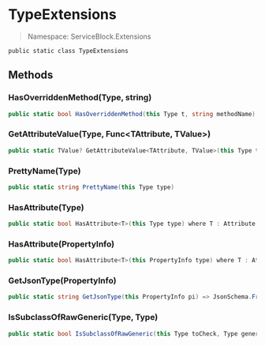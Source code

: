 TypeExtensions
======
> Namespace: ServiceBlock.Extensions



```
public static class TypeExtensions
```

## Methods

### HasOverriddenMethod(Type, string)



```csharp
public static bool HasOverriddenMethod(this Type t, string methodName)
```





### GetAttributeValue(Type, Func<TAttribute, TValue>)



```csharp
public static TValue? GetAttributeValue<TAttribute, TValue>(this Type type, Func<TAttribute, TValue> valueSelector) where TAttribute : Attribute where TValue : class
```





### PrettyName(Type)



```csharp
public static string PrettyName(this Type type)
```





### HasAttribute(Type)



```csharp
public static bool HasAttribute<T>(this Type type) where T : Attribute
```





### HasAttribute(PropertyInfo)



```csharp
public static bool HasAttribute<T>(this PropertyInfo type) where T : Attribute
```





### GetJsonType(PropertyInfo)



```csharp
public static string GetJsonType(this PropertyInfo pi) => JsonSchema.FromType(pi.PropertyType).Type.ToString().ToLowerInvariant();
```





### IsSubclassOfRawGeneric(Type, Type)



```csharp
public static bool IsSubclassOfRawGeneric(this Type toCheck, Type generic)
```





